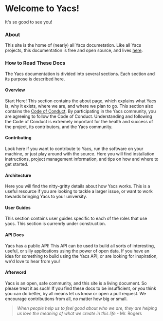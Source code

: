 # Welcome to Yacs!
It's so good to see you!

### About
This site is the home of (nearly) all Yacs documetation.
Like all Yacs projects, this documentation is free and open source, and lives [here](https://github.com/yacs-rcos/docs).

### How to Read These Docs
The Yacs documentation is divided into several sections.
Each section and its purpose is described here.

#### Overview
Start Here!
This section contains the about page, which explains what Yacs is, why it exists, where we are, and where we plan to go.
This section also contains the [Code of Conduct](overview/code_of_conduct).
By participating in the Yacs community, you are agreeing to follow the Code of Conduct.
Understanding and following the Code of Conduct is extremely important for the health and success of the project, its contributors, and the Yacs community.

#### Contributing
Look here if you want to contribute to Yacs, run the software on your machine, or just play around with the source.
Here you will find installation instructions, project management information, and tips on how and where to get started.

#### Architecture
Here you will find the nitty-gritty details about how Yacs works.
This is a useful resource if you are looking to tackle a larger issue, or want to work towards bringing Yacs to your university.

#### User Guides
This section contains user guides specific to each of the roles that use yacs.
This section is currenrly under construction.

#### API Docs
Yacs has a public API! This API can be used to build all sorts of interesting, useful, or silly applications using the power of open data.
If you have an idea for something to build using the Yacs API, or are looking for inspiration, we'd love to hear from you!

#### Afterword
Yacs is an open, safe community, and this site is a living document.
So please treat it as such!
If you find these docs to be insufficient, or you think you can do better, by all means let us know or open a pull request.
We encourage contributions from all, no matter how big or small.

> _When people help us to feel good about who we are, they are helping us love the meaning of what we create in this life_ - Mr. Rogers
